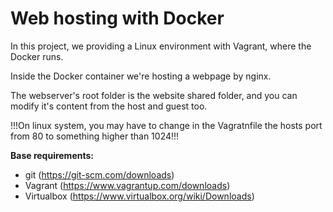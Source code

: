 # Web hosting with Docker

In this project, we providing a Linux environment with Vagrant, where the Docker runs.

Inside the Docker container we're hosting a webpage by nginx.

The webserver's root folder is the website shared folder, and you can modify it's content from the host and  guest too.

!!!On linux system, you may have to change in the Vagratnfile the hosts port from 80 to something higher than 1024!!!

**Base requirements:**

 - git (https://git-scm.com/downloads)
 - Vagrant (https://www.vagrantup.com/downloads)
 - Virtualbox (https://www.virtualbox.org/wiki/Downloads)